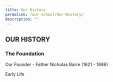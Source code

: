 ```yaml
---
title: Our History
permalink: /our-school/Our-History/
description: ""
---
```

## OUR HISTORY


### The Foundation

Our Founder - Father Nicholas Barre (1621 - 1686)

Early Life



